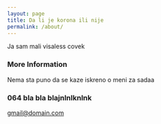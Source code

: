 ```yaml
---
layout: page
title: Da li je korona ili nije
permalink: /about/
---
```


Ja sam mali visaless covek

### More Information

Nema sta puno da se kaze iskreno o meni za sadaa

### 064 bla bla blajnlnlknlnk

[gmail@domain.com](mailto:email@domain.com)